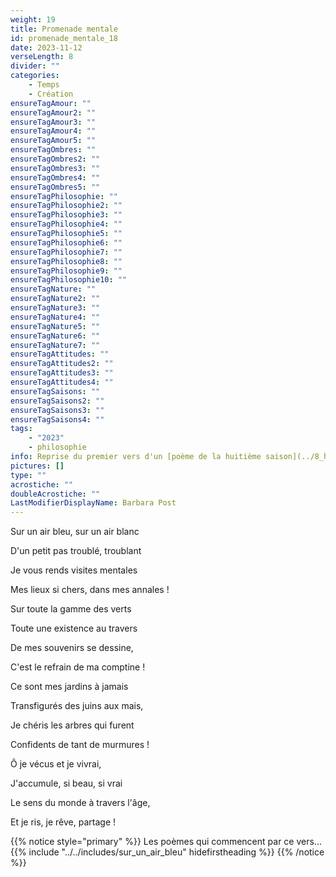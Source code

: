 ```yaml
---
weight: 19
title: Promenade mentale
id: promenade_mentale_18
date: 2023-11-12
verseLength: 8
divider: ""
categories:
    - Temps
    - Création
ensureTagAmour: ""
ensureTagAmour2: ""
ensureTagAmour3: ""
ensureTagAmour4: ""
ensureTagAmour5: ""
ensureTagOmbres: ""
ensureTagOmbres2: ""
ensureTagOmbres3: ""
ensureTagOmbres4: ""
ensureTagOmbres5: ""
ensureTagPhilosophie: ""
ensureTagPhilosophie2: ""
ensureTagPhilosophie3: ""
ensureTagPhilosophie4: ""
ensureTagPhilosophie5: ""
ensureTagPhilosophie6: ""
ensureTagPhilosophie7: ""
ensureTagPhilosophie8: ""
ensureTagPhilosophie9: ""
ensureTagPhilosophie10: ""
ensureTagNature: ""
ensureTagNature2: ""
ensureTagNature3: ""
ensureTagNature4: ""
ensureTagNature5: ""
ensureTagNature6: ""
ensureTagNature7: ""
ensureTagAttitudes: ""
ensureTagAttitudes2: ""
ensureTagAttitudes3: ""
ensureTagAttitudes4: ""
ensureTagSaisons: ""
ensureTagSaisons2: ""
ensureTagSaisons3: ""
ensureTagSaisons4: ""
tags:
    - "2023"
    - philosophie
info: Reprise du premier vers d'un [poème de la huitième saison](../8_huitieme_saison/sur_un_air)
pictures: []
type: ""
acrostiche: ""
doubleAcrostiche: ""
LastModifierDisplayName: Barbara Post
---
```

Sur un air bleu, sur un air blanc

D'un petit pas troublé, troublant

Je vous rends visites mentales

Mes lieux si chers, dans mes annales !

Sur toute la gamme des verts

Toute une existence au travers

De mes souvenirs se dessine,

C'est le refrain de ma comptine !

Ce sont mes jardins à jamais

Transfigurés des juins aux mais,

Je chéris les arbres qui furent

Confidents de tant de murmures !

Ô je vécus et je vivrai,

J'accumule, si beau, si vrai

Le sens du monde à travers l'âge,

Et je ris, je rêve, partage !

{{% notice style="primary" %}}
Les poèmes qui commencent par ce vers...
{{% include "../../includes/sur_un_air_bleu" hidefirstheading %}}
{{% /notice %}}